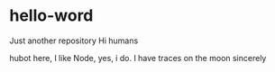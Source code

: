 # hello-word
Just another repository
Hi humans

hubot here, I like Node, yes, i do.
I have traces on the moon
sincerely
